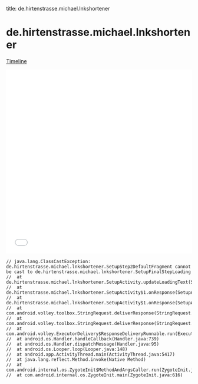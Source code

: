 title: de.hirtenstrasse.michael.lnkshortener

# de.hirtenstrasse.michael.lnkshortener

[Timeline](./vis-timeline.html)

<iframe src="./vis-timeline.html" width="100%" height="500px" style="border:none;"></iframe>

```
// java.lang.ClassCastException: de.hirtenstrasse.michael.lnkshortener.SetupStep2DefaultFragment cannot be cast to de.hirtenstrasse.michael.lnkshortener.SetupFinalStepLoading
// 	at de.hirtenstrasse.michael.lnkshortener.SetupActivity.updateLoadingText(SetupActivity.java:556)
// 	at de.hirtenstrasse.michael.lnkshortener.SetupActivity$1.onResponse(SetupActivity.java:60)
// 	at de.hirtenstrasse.michael.lnkshortener.SetupActivity$1.onResponse(SetupActivity.java:53)
// 	at com.android.volley.toolbox.StringRequest.deliverResponse(StringRequest.java:60)
// 	at com.android.volley.toolbox.StringRequest.deliverResponse(StringRequest.java:30)
// 	at com.android.volley.ExecutorDelivery$ResponseDeliveryRunnable.run(ExecutorDelivery.java:99)
// 	at android.os.Handler.handleCallback(Handler.java:739)
// 	at android.os.Handler.dispatchMessage(Handler.java:95)
// 	at android.os.Looper.loop(Looper.java:148)
// 	at android.app.ActivityThread.main(ActivityThread.java:5417)
// 	at java.lang.reflect.Method.invoke(Native Method)
// 	at com.android.internal.os.ZygoteInit$MethodAndArgsCaller.run(ZygoteInit.java:726)
// 	at com.android.internal.os.ZygoteInit.main(ZygoteInit.java:616)

```



